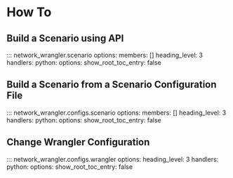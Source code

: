 # How To

## Build a Scenario using API

::: network_wrangler.scenario
    options:
        members: []
        heading_level: 3
    handlers:
      python:
        options:
          show_root_toc_entry: false

## Build a Scenario from a Scenario Configuration File

::: network_wrangler.configs.scenario
    options:
        members: []
        heading_level: 3
    handlers:
      python:
        options:
          show_root_toc_entry: false

## Change Wrangler Configuration

::: network_wrangler.configs.wrangler
    options:
        heading_level: 3
    handlers:
      python:
        options:
          show_root_toc_entry: false
